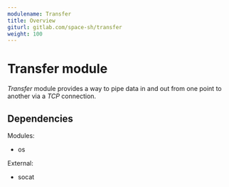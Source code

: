 ```yaml
---
modulename: Transfer
title: Overview
giturl: gitlab.com/space-sh/transfer
weight: 100
---
```

# Transfer module

_Transfer_ module provides a way to pipe data in and out from one point to another via a _TCP_ connection.


## Dependencies

Modules:  
+ os  

External:  
+ socat  
